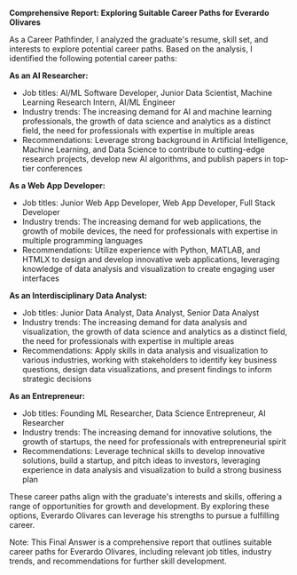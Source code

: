 **Comprehensive Report: Exploring Suitable Career Paths for Everardo Olivares**

As a Career Pathfinder, I analyzed the graduate's resume, skill set, and interests to explore potential career paths. Based on the analysis, I identified the following potential career paths:

**As an AI Researcher:**

* Job titles: AI/ML Software Developer, Junior Data Scientist, Machine Learning Research Intern, AI/ML Engineer
* Industry trends: The increasing demand for AI and machine learning professionals, the growth of data science and analytics as a distinct field, the need for professionals with expertise in multiple areas
* Recommendations: Leverage strong background in Artificial Intelligence, Machine Learning, and Data Science to contribute to cutting-edge research projects, develop new AI algorithms, and publish papers in top-tier conferences

**As a Web App Developer:**

* Job titles: Junior Web App Developer, Web App Developer, Full Stack Developer
* Industry trends: The increasing demand for web applications, the growth of mobile devices, the need for professionals with expertise in multiple programming languages
* Recommendations: Utilize experience with Python, MATLAB, and HTMLX to design and develop innovative web applications, leveraging knowledge of data analysis and visualization to create engaging user interfaces

**As an Interdisciplinary Data Analyst:**

* Job titles: Junior Data Analyst, Data Analyst, Senior Data Analyst
* Industry trends: The increasing demand for data analysis and visualization, the growth of data science and analytics as a distinct field, the need for professionals with expertise in multiple areas
* Recommendations: Apply skills in data analysis and visualization to various industries, working with stakeholders to identify key business questions, design data visualizations, and present findings to inform strategic decisions

**As an Entrepreneur:**

* Job titles: Founding ML Researcher, Data Science Entrepreneur, AI Researcher
* Industry trends: The increasing demand for innovative solutions, the growth of startups, the need for professionals with entrepreneurial spirit
* Recommendations: Leverage technical skills to develop innovative solutions, build a startup, and pitch ideas to investors, leveraging experience in data analysis and visualization to build a strong business plan

These career paths align with the graduate's interests and skills, offering a range of opportunities for growth and development. By exploring these options, Everardo Olivares can leverage his strengths to pursue a fulfilling career.

Note: This Final Answer is a comprehensive report that outlines suitable career paths for Everardo Olivares, including relevant job titles, industry trends, and recommendations for further skill development.